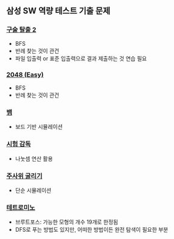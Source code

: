## 삼성 SW 역량 테스트 기출 문제

### [구술 탈출 2](./구슬%20탈출%202.py)
- BFS
- 반례 찾는 것이 관건
- 파일 입출력 or 표준 입출력으로 결과 제출하는 것 연습 필요

### [2048 (Easy)](./2048%20easy.py)
- BFS
- 반례 찾는 것이 관건

### [뱀](./뱀.py)
- 보드 기반 시뮬레이션

### [시험 감독](./시험%20감독.py)
- 나눗셈 연산 활용

### [주사위 굴리기](./주사위%20굴리기.py)
- 단순 시뮬레이션

### [테트로미노](./테트로미노.py)
- 브루트포스: 가능한 모형의 개수 19개로 한정됨
- DFS로 푸는 방법도 있지만, 어떠한 방법이든 완전 탐색이 필요한 부분